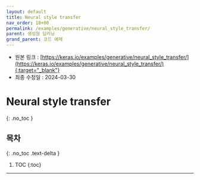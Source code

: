```yaml
---
layout: default
title: Neural style transfer
nav_order: 18+00
permalink: /examples/generative/neural_style_transfer/
parent: 생성형 딥러닝
grand_parent: 코드 예제
---
```


* 원본 링크 : [https://keras.io/examples/generative/neural_style_transfer/](https://keras.io/examples/generative/neural_style_transfer/){:target="_blank"}
* 최종 수정일 : 2024-03-30

# Neural style transfer
{: .no_toc }

## 목차
{: .no_toc .text-delta }

1. TOC
{:toc}

---
